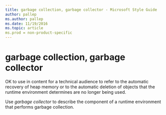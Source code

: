 ```yaml
---
title: garbage collection, garbage collector - Microsoft Style Guide
author: pallep
ms.author: pallep
ms.date: 11/19/2016
ms.topic: article
ms.prod = non-product-specific
---
```


# garbage collection, garbage collector

OK to use in content for a technical audience to refer
to the automatic recovery of heap memory or to the automatic
deletion of objects that the runtime environment determines are no
longer being used. 

Use *garbage collector* to describe the component of a runtime environment that performs garbage collection.
